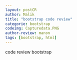 ```yaml
---
layout: postCR
author: Malik
title: "bootstrap code review"
categorie: bootstrap
codeimg: Capturedata.PNG
author-review: manon
tags: [bootstrap, html]
---
```


code review bootstrap